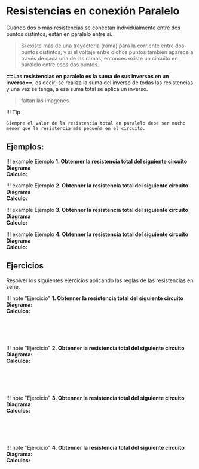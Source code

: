 # Resistencias en conexión Paralelo

Cuando dos o más resistencias se conectan individualmente entre dos puntos distintos, están en paralelo entre sí.


> Si existe más de una trayectoria (rama) para la corriente entre dos puntos distintos, y si el voltaje entre dichos puntos también aparece a través de cada una de las ramas, entonces existe un circuito en paralelo entre esos dos puntos.

**==Las resistencias en paralelo es la suma de sus inversos en un inverso==**, es decir; se realiza la suma del inverso de todas las resistencias y una vez se tenga, a esa suma total se aplica un inverso.

> faltan las imagenes 

!!! Tip
    
    Siempre el valor de la resistencia total en paralelo debe ser mucho menor que la resistencia más pequeña en el circuito.


## Ejemplos:

!!! example Ejemplo
    **1. Obtenner la resistencia total del siguiente circuito** <br>
    **Diagrama** <br>
    **Calculo:** <br>

!!! example Ejemplo
    **2. Obtenner la resistencia total del siguiente circuito** <br>
    **Diagrama** <br>
    **Calculo:** <br>

!!! example Ejemplo
    **3. Obtenner la resistencia total del siguiente circuito** <br>
    **Diagrama** <br>
    **Calculo:** <br>

!!! example Ejemplo
    **4. Obtenner la resistencia total del siguiente circuito** <br>
    **Diagrama** <br>
    **Calculo:** <br>


## Ejercicios

Resolver los siguientes ejercicios aplicando las reglas de las resistencias en serie.

!!! note "Ejercicio"
    **1. Obtenner la resistencia total del siguiente circuito** <br>
    **Diagrama:** <br>
    **Calculos:** <br><br><br><br><br>

!!! note "Ejercicio"
    **2. Obtenner la resistencia total del siguiente circuito** <br>
    **Diagrama:** <br>
    **Calculos:** <br><br><br><br><br>

!!! note "Ejercicio"
    **3. Obtenner la resistencia total del siguiente circuito** <br>
    **Diagrama:** <br>
    **Calculos:** <br><br><br><br><br>

!!! note "Ejercicio"
    **4. Obtenner la resistencia total del siguiente circuito** <br>
    **Diagrama:** <br>
    **Calculos:** <br><br><br><br><br>
